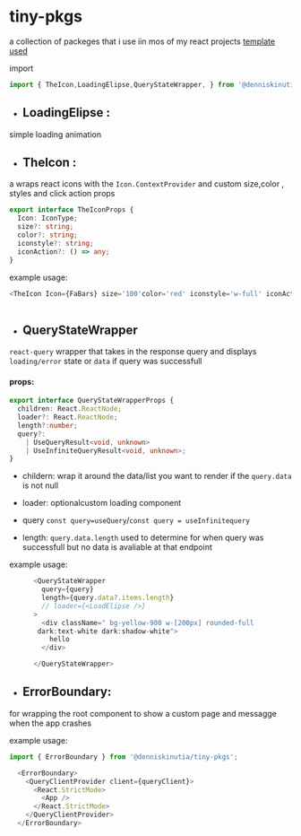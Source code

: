 
# tiny-pkgs 
a collection of packeges that i use iin mos of my react projects
[template used](https://github.com/tigawanna/react-component-library-builder)


import
```ts
import { TheIcon,LoadingElipse,QueryStateWrapper, } from '@denniskinutia/tiny-pkgs';
```
- ## LoadingElipse :
simple loading animation

- ## TheIcon :
a wraps react icons with the `Icon.ContextProvider` and custom size,color , styles and click action props

```ts
export interface TheIconProps {
  Icon: IconType;
  size?: string;
  color?: string;
  iconstyle?: string;
  iconAction?: () => any;
}
```
example usage:
```ts
<TheIcon Icon={FaBars} size='100'color='red' iconstyle='w-full' iconAction={()=>console.log("clicked")}/>
    
```

- ## QueryStateWrapper
`react-query` wrapper that takes in the response query and displays `loading/error` state  or `data` if query was successfull

#### props:
```ts
export interface QueryStateWrapperProps {
  children: React.ReactNode;
  loader?: React.ReactNode;
  length?:number;
  query?:
    | UseQueryResult<void, unknown>
    | UseInfiniteQueryResult<void, unknown>;
}

```
- childern: wrap it around the data/list you want to render if the `query.data` is not null

- loader: optionalcustom loading component
- query `const query=useQuery`/`const query = useInfinitequery`
- length: `query.data.length` used to determine for when query was successfull but no data is avaliable at that endpoint

example usage:

```ts
      <QueryStateWrapper
        query={query}
        length={query.data?.items.length}
        // loader={<LoadElipse />}
      >
        <div className=" bg-yellow-900 w-[200px] rounded-full
       dark:text-white dark:shadow-white">
          hello
        </div>

      </QueryStateWrapper>

```
- ## ErrorBoundary:
for wrapping the root component to show a custom page and messagge when the app crashes


example usage:
```ts
import { ErrorBoundary } from '@denniskinutia/tiny-pkgs';

  <ErrorBoundary>
    <QueryClientProvider client={queryClient}>
      <React.StrictMode>
        <App />
      </React.StrictMode>
    </QueryClientProvider>
  </ErrorBoundary>

```
